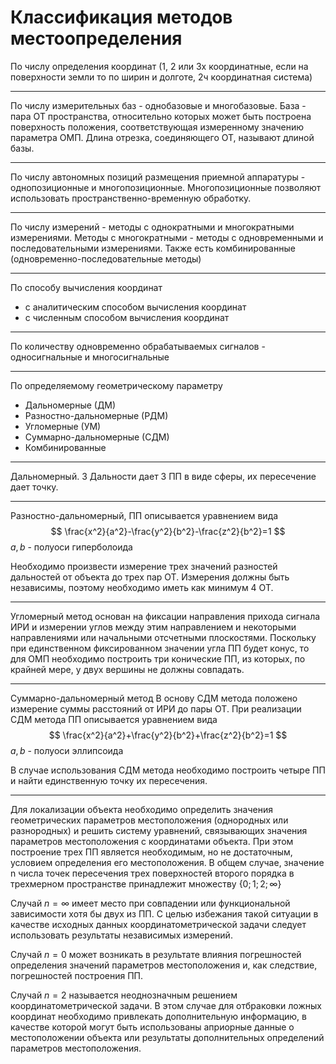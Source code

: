 # Классификация методов местоопределения

По числу определения координат (1, 2 или 3х координатные, если на поверхности земли то по ширин и долготе, 2ч координатная система)

---

По числу измерительных баз - однобазовые и многобазовые. База - пара ОТ пространства, относительно которых может быть построена поверхность положения, соответствующая измеренному значению параметра ОМП. Длина отрезка, соединяющего ОТ, называют длиной базы.

---

По числу автономных позиций размещения приемной аппаратуры - однопозиционные и многопозиционные. Многопозиционные позволяют использовать пространственно-временную обработку.

---

По числу измерений - методы с однократными и многократными измерениями. Методы с многократными - методы с одновременными и последовательными измерениями. Также есть комбинированные (одновременно-последовательные методы)

---

По способу вычисления координат
- с аналитическим способом вычисления координат
- с численным способом вычисления координат

---

По количеству одновременно обрабатываемых сигналов - односигнальные и многосигнальные

---

По определяемому геометрическому параметру
- Дальномерные (ДМ)
- Разностно-дальномерные (РДМ)
- Угломерные (УМ)
- Суммарно-дальномерные (СДМ)
- Комбинированные

---

Дальномерный. 3 Дальности дает 3 ПП в виде сферы, их пересечение дает точку.

---

Разностно-дальномерный, ПП описывается уравнением вида
$$
    \frac{x^2}{a^2}-\frac{y^2}{b^2}-\frac{z^2}{b^2}=1
$$
$a, b$ - полуоси гиперболоида

Необходимо произвести измерение трех значений разностей дальностей от объекта до трех пар ОТ. Измерения должны быть независимы, поэтому необходимо иметь как минимум 4 ОТ.

---

Угломерный метод основан на фиксации направления прихода сигнала ИРИ и измерении углов между этим направлением и некоторыми направлениями или начальными отсчетными плоскостями. Поскольку при единственном фиксированном значении угла ПП будет конус, то для ОМП необходимо построить три конические ПП, из которых, по крайней мере, у двух вершины не должны совпадать.

---

Суммарно-дальномерный метод
В основу СДМ метода положено измерение суммы расстояний от ИРИ до пары ОТ. При реализации СДМ метода ПП описывается уравнением вида
$$
    \frac{x^2}{a^2}+\frac{y^2}{b^2}+\frac{z^2}{b^2}=1
$$
$a, b$ - полуоси эллипсоида

В случае использования СДМ метода необходимо построить четыре ПП и найти единственную точку их пересечения.

---

Для локализации объекта необходимо определить значения геометрических параметров местоположения (однородных или разнородных) и решить систему уравнений, связывающих значения параметров местоположения с координатами объекта. При этом построение трех ПП является необходимым, но не достаточным, условием определения его местоположения. В общем случае, значение n числа точек пересечения трех поверхностей второго порядка в трехмерном пространстве принадлежит
множеству $\{0;1;2;\infty\}$

Случай $n = \infty$ имеет место при совпадении или функциональной зависимости хотя бы двух из ПП. С целью избежания такой ситуации в качестве исходных данных координатометрической задачи следует использовать результаты независимых измерений.

Случай $n=0$ может возникать в результате влияния погрешностей определения значений параметров местоположения и, как следствие, погрешностей построения ПП.

Случай $n=2$ называется неоднозначным решением координатометрической задачи. В этом случае для отбраковки ложных координат необходимо привлекать дополнительную информацию, в качестве которой могут быть использованы априорные данные о местоположении объекта или результаты дополнительных определений параметров местоположения.
